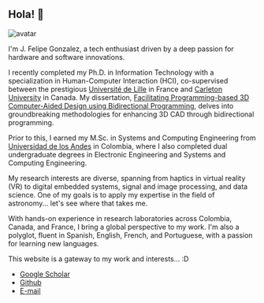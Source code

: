 ## Hola! 👋


<img class="avatar" src="{{< baseurl >}}/imgs/imgJFGA.jpg" alt="avatar">


I'm J. Felipe Gonzalez, a tech enthusiast driven by a deep passion for hardware and software innovations.

I recently completed my Ph.D. in Information Technology with a specialization in Human-Computer Interaction (HCI), co-supervised between the prestigious <a href='https://www.univ-lille.fr/'>Université de Lille</a> in France and <a href='https://carleton.ca/'>Carleton University</a> in Canada. My dissertation, <a href='https://hal.science/tel-04635570'>Facilitating Programming-based 3D Computer-Aided Design using Bidirectional Programming</a>, delves into groundbreaking methodologies for enhancing 3D CAD through bidirectional programming.

Prior to this, I earned my M.Sc. in Systems and Computing Engineering from <a href='https://uniandes.edu.co/'>Universidad de los Andes</a> in Colombia, where I also completed dual undergraduate degrees in Electronic Engineering and Systems and Computing Engineering.

My research interests are diverse, spanning from haptics in virtual reality (VR) to digital embedded systems, signal and image processing, and data science. One of my goals is to apply my expertise in the field of astronomy... let's see where that takes me.   

With hands-on experience in research laboratories across Colombia, Canada, and France, I bring a global perspective to my work. I'm also a polyglot, fluent in Spanish, English, French, and Portuguese, with a passion for learning new languages.

This website is a gateway to my work and interests... :D



- <a href="https://scholar.google.com/citations?user=bIaH5aQAAAAJ&hl" target="_blank">
      <i class="fab fa-google"></i> Google Scholar
    </a> 
- <a href="https://github.com/lakfel" target="_blank">
      <i class="fab fa-github"></i> Github
    </a>
-  <a href="mailto:jf.gonzalez695@gmail.com">
      <i class="fas fa-envelope"></i> E-mail
    </a>
<!--📺 Demo: https://maverick.canhtran.me
- ❤️ Github: https://github.com/canhtran/maverick

My research was guided by my supervisors <a href='https://gery.casiez.net/'>Géry Casiez</a> and <a href='https://www.thomaspietrzak.com/'>Thomas Pietrzak</a> at the <a href='https://loki.lille.inria.fr/'>Loki</a>-<a href='https://inria.fr/'>Inria</a> laboratory, and <a href='https://cil.csit.carleton.ca/staff-members/audrey-girouard/'>Audrey Girouard</a> at the <a href='https://cil.csit.carleton.ca/'>Creative Interactions Lab (CIL)</a>.

Thanks in advance

[<img src="https://images.squarespace-cdn.com/content/v1/5cf6ec742e677c000119beb3/1559871045027-2XSVXYWSZD9POBO0QOVD/buy-me-a-coffee-button.png" width="100"/>](https://www.buymeacoffee.com/canh) -->
